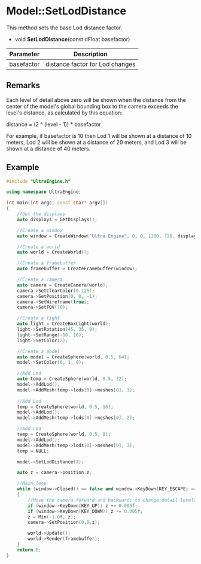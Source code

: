 # Model::SetLodDistance

This method sets the base Lod distance factor.

- void **SetLodDistance**(const dFloat basefactor)

| Parameter | Description |
|---|---|
| basefactor | distance factor for Lod changes |

## Remarks

Each level of detail above zero will be shown when the distance from the center of the model's global bounding box to the camera exceeds the level's distance, as calculated by this equation:

distance = (2 ^ (level - 1)) * basefactor

For example, if basefactor is 10 then Lod 1 will be shown at a distance of 10 meters, Lod 2 will be shown at a distance of 20 meters, and Lod 3 will be shown at a distance of 40 meters.

## Example

```c++
#include "UltraEngine.h"

using namespace UltraEngine;

int main(int argc, const char* argv[])
{
    //Get the displays
    auto displays = GetDisplays();

    //Create a window
    auto window = CreateWindow("Ultra Engine", 0, 0, 1280, 720, displays[0], WINDOW_CENTER | WINDOW_TITLEBAR);

    //Create a world
    auto world = CreateWorld();

    //Create a framebuffer
    auto framebuffer = CreateFramebuffer(window);

    //Create a camera
    auto camera = CreateCamera(world);
    camera->SetClearColor(0.125);
    camera->SetPosition(0, 0, -1);
    camera->SetWireframe(true);
    camera->SetFOV(70);

    //Create a light
    auto light = CreateBoxLight(world);
    light->SetRotation(45, 35, 0);
    light->SetRange(-10, 10);
    light->SetColor(2);

    //Create a model
    auto model = CreateSphere(world, 0.5, 64);
    model->SetColor(0, 1, 0);

    //Add Lod
    auto temp = CreateSphere(world, 0.5, 32);
    model->AddLod();
    model->AddMesh(temp->lods[0]->meshes[0], 1);
    
    //Add Lod
    temp = CreateSphere(world, 0.5, 16);
    model->AddLod();
    model->AddMesh(temp->lods[0]->meshes[0], 2);

    //Add Lod
    temp = CreateSphere(world, 0.5, 8);
    model->AddLod();
    model->AddMesh(temp->lods[0]->meshes[0], 3);
    temp = NULL;

    model->SetLodDistance(1);

    auto z = camera->position.z;

    //Main loop
    while (window->Closed() == false and window->KeyDown(KEY_ESCAPE) == false)
    {
        //Move the camera forward and backwards to change detail levels
        if (window->KeyDown(KEY_UP)) z += 0.005f;
        if (window->KeyDown(KEY_DOWN)) z -= 0.005f;
        z = Min(-1.0f, z);
        camera->SetPosition(0,0,z);

        world->Update();
        world->Render(framebuffer);
    }
    return 0;
}
```
